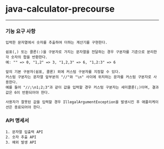 java-calculator-precourse
===
---

### 기능 요구 사항
    입력한 문자열에서 숫자를 추출하여 더하는 계산기를 구현한다.   
    
    쉼표(,) 또는 콜론(:)을 구분자로 가지는 문자열을 전달하는 경우 구분자를 기준으로 분리한 각 숫자의 합을 반환한다.
    예: "" => 0, "1,2" => 3, "1,2,3" => 6, "1,2:3" => 6
    
    앞의 기본 구분자(쉼표, 콜론) 외에 커스텀 구분자를 지정할 수 있다.   
    커스텀 구분자는 문자열 앞부분의 "//"와 "\n" 사이에 위치하는 문자를 커스텀 구분자로 사용한다.
    예를 들어 "//;\n1;2;3"과 같이 값을 입력할 경우 커스텀 구분자는 세미콜론(;)이며, 결과 값은 6이 반환되어야 한다. 
    
    사용자가 잘못된 값을 입력할 경우 IllegalArgumentException을 발생시킨 후 애플리케이션은 종료되어야 한다.

### API 명세서
    1. 문자열 입출력 API
    2. 숫자 추출 API
    3. 예외 발생 API


